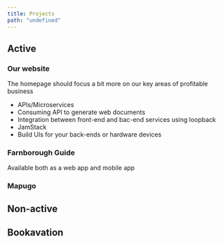 ```yaml
---
title: Projects
path: "undefined"
---
```


## Active 
### Our website
The homepage should focus a bit more on our key areas of profitable business
- APIs/Microservices
- Consuming API to generate web documents
- Integration between front-end and bac-end services using loopback
- JamStack
- Build UIs for your back-ends or hardware devices
### Farnborough Guide
Available both as a web app and mobile app
### Mapugo
## Non-active
## Bookavation